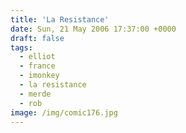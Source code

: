 ```yaml
---
title: 'La Resistance'
date: Sun, 21 May 2006 17:37:00 +0000
draft: false
tags:
  - elliot
  - france
  - imonkey
  - la resistance
  - merde
  - rob
image: /img/comic176.jpg
---
```


